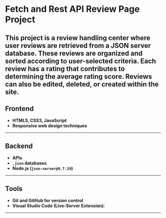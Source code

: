 # Fetch and Rest API Review Page Project 
This project is a review handling center where user reviews are retrieved from a JSON server database. These reviews are organized and sorted according to user-selected criteria. Each review has a rating that contributes to determining the average rating score. Reviews can also be edited, deleted, or created within the site.
---

## Frontend

- **HTML5, CSS3, JavaScript**
- **Responsive web design techniques**

---

## Backend

- **APIs**
- **`.json` databases**
- **Node.js (`json-server@0.7.19`)**

---

## Tools

- **Git and GitHub for version control**
- **Visual Studio Code (Live-Server Extension)**:

---